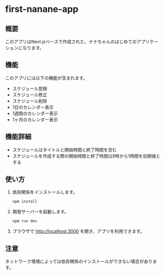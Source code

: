 # first-nanane-app

## 概要
このアプリはNext.jsベースで作成された、ナナちゃんのはじめてのアプリケーションになります。

## 機能
このアプリには以下の機能が含まれます。
- スケジュール登録
- スケジュール修正
- スケジュール削除
- 1日のカレンダー表示
- 1週間のカレンダー表示
- 1ヶ月のカレンダー表示

## 機能詳細
- スケジュールはタイトルと開始時間と終了時間を含む
- スケジュールを作成する際の開始時間と終了時間は9時から1時間を初期値とする

## 使い方
1. 依存関係をインストールします。
   ```bash
   npm install
   ```
2. 開発サーバーを起動します。
   ```bash
   npm run dev
   ```
3. ブラウザで [http://localhost:3000](http://localhost:3000) を開き、アプリを利用できます。

## 注意
ネットワーク環境によっては依存関係のインストールができない場合があります。
